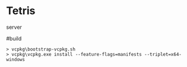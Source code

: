 # Tetris
server
 
#build

    > vcpkg\bootstrap-vcpkg.sh
    > vcpkg\vcpkg.exe install --feature-flags=manifests --triplet=x64-windows
